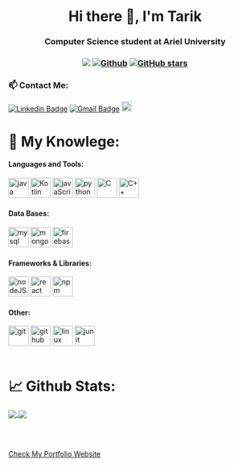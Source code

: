<h1 align="center">Hi there 👋, I'm Tarik</h1>
<h3 align="center">Computer Science student at Ariel University</h3>

<h3 align="center"> 
  
![](https://visitor-badge.laobi.icu/badge?page_id=6arek212.visitors) 
[![Github](https://img.shields.io/github/followers/6arek212?label=Followers&style=social)](https://github.com/6arek212) 
[![GitHub stars](https://img.shields.io/github/stars/6arek212?label=Stars&style=social)](https://github.com/6arek212)
  
</h3>


<h3> 📫 Contact Me:</h3>

[![Linkedin Badge](https://img.shields.io/badge/-Linkedin-blue?style=flat-square&logo=Linkedin&logoColor=white&link=https://www.linkedin.com/in/tarik-husin-706754184/)](https://www.linkedin.com/in/tarik-husin-706754184/)
[![Gmail Badge](https://img.shields.io/badge/-tarik.id.10@hotmail.com-c14438?style=flat-square&logo=Gmail&logoColor=white&link=mailto:itaygrx@gmail.com)](mailto:tarik.id.10@hotmail.com)
<a href="https://www.facebook.com/profile.php?id=100001463364259"><img src="https://img.shields.io/badge/Facebook-1877F2?style=for-the-badge&logo=facebook&logoColor=white" alt="facebook" height="20"/></a>


<h1> 🔬 My Knowlege:</h1>
<h4 align="left">Languages and Tools:</h3>
<p align="left"> 
<span>
    <img src="https://img.shields.io/badge/Java-ED8B00?style=for-the-badge&logo=java&logoColor=white" alt="java" height="40"/>
    <img src="https://img.shields.io/badge/kotlin-%230095D5.svg?style=for-the-badge&logo=kotlin&logoColor=white" alt="Kotlin" height="40"/>
    <img src="https://img.shields.io/badge/javascript-%23323330.svg?style=for-the-badge&logo=javascript&logoColor=%23F7DF1E" alt="javaScript" height="40"/>
    <img src="https://img.shields.io/badge/Python-14354C?style=for-the-badge&logo=python&logoColor=white" alt="python" height="40"/>
    <img src="https://img.shields.io/badge/C-00599C?style=for-the-badge&logo=c&logoColor=white" alt="C" height="40"/>
    <img src="https://img.shields.io/badge/C%2B%2B-00599C?style=for-the-badge&logo=c%2B%2B&logoColor=white" alt="C++" height="40"/>
    <!-- <img src="https://img.shields.io/badge/JavaScript-F7DF1E?style=for-the-badge&logo=javascript&logoColor=black" alt="javaSqript" height="40"/>
    <img src="https://img.shields.io/badge/HTML5-E34F26?style=for-the-badge&logo=html5&logoColor=white" alt="html" height="40"/>
    <img src="https://img.shields.io/badge/CSS-239120?&style=for-the-badge&logo=css3&logoColor=white" alt="css" height="40"/> -->
</span>


<h4 align="left">Data Bases:</h4>
<span>
      <img src="https://img.shields.io/badge/mysql-%2300f.svg?style=for-the-badge&logo=mysql&logoColor=white" alt="mysql" height="40"/>
      <img src="https://img.shields.io/badge/MongoDB-%234ea94b.svg?style=for-the-badge&logo=mongodb&logoColor=white" alt="mongodb" height="40"/>
      <img src="https://img.shields.io/badge/firebase-%23039BE5.svg?style=for-the-badge&logo=firebase" alt="firebase" height="40"/>
</span>


<h4 align="left">Frameworks & Libraries:</h3>
<span>
    <img src="https://img.shields.io/badge/Node.js-43853D?style=for-the-badge&logo=node.js&logoColor=white" alt="nodeJS" height="40"/>
    <img src="https://img.shields.io/badge/React-20232A?style=for-the-badge&logo=react&logoColor=61DAFB" alt="react" height="40"/>
    <img src="https://img.shields.io/badge/npm-CB3837?style=for-the-badge&logo=npm&logoColor=white" alt="npm" height="40"/>
</span>


  
<h4 align="left">Other:</h3>
<span>
    <img src="https://img.shields.io/badge/Git-F05032?style=for-the-badge&logo=git&logoColor=white" alt="git" height="40"/>
    <img src="https://img.shields.io/badge/GitHub-100000?style=for-the-badge&logo=github&logoColor=white" alt="github" height="40"/>
    <img src="https://img.shields.io/badge/Linux-FCC624?style=for-the-badge&logo=linux&logoColor=black" alt="linux" height="40"/>
    <img src="https://img.shields.io/badge/Junit5-25A162?style=for-the-badge&logo=junit5&logoColor=white" alt="junit" height="40"/>
</span>
</br></br>
</p>
<h1>📈 Github Stats:</h1>
<a href="https://github.com/anuraghazra/github-readme-stats">
  <img align="center" src="https://github-readme-stats.vercel.app/api/top-langs/?username=6arek212&theme=slateorange&layout=compact" />
</a>
<a href="https://github.com/anuraghazra/convoychat">
  <img align="center" src="https://github-readme-stats.vercel.app/api?username=6arek212&show_icons=true&theme=slateorange&layout=compact&line_height=20" />
</a>

</br></br>

<a href="https://resumesnew-bd421.firebaseapp.com/Jj6rmK32b4WUmKpNs2LK">
 Check My Portfolio Website 
</a>

